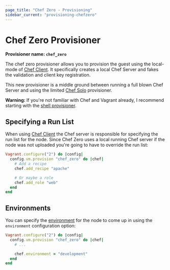```yaml
---
page_title: "Chef Zero - Provisioning"
sidebar_current: "provisioning-chefzero"
---
```


# Chef Zero Provisioner

**Provisioner name: `chef_zero`**

The chef zero provisioner allows you to provision the guest using the
local-mode of [Chef Client](/v2/provisioning/chef_client.html). It
specifically creates a local Chef Server and fakes the validation
and client key registration.

This new provisioner is a middle ground between running a full blown
Chef Server and using the limited [Chef Solo](/v2/provisioning/chef_solo.html)
provisioner.

<div class="alert alert-warn">
	<p>
		<strong>Warning:</strong> If you're not familiar with Chef and Vagrant already,
		I recommend starting with the <a href="/v2/provisioning/shell.html">shell
		provisioner</a>.
	</p>
</div>

## Specifying a Run List

When using [Chef Client](/v2/provisioning/chef_client.html) the Chef server is
responsible for specifying the run list for the node. Since Chef Zero uses a
local running Chef server if the node was not uploaded you're going to have
to override the run list:

```ruby
Vagrant.configure("2") do |config|
  config.vm.provision "chef_zero" do |chef|
    # Add a recipe
    chef.add_recipe "apache"

    # Or maybe a role
    chef.add_role "web"
  end
end
```

## Environments

You can specify the [environment](http://wiki.opscode.com/display/chef/Environments)
for the node to come up in using the `environment` configuration option:

```ruby
Vagrant.configure("2") do |config|
  config.vm.provision "chef_zero" do |chef|
    # ...

    chef.environment = "development"
  end
end
```
